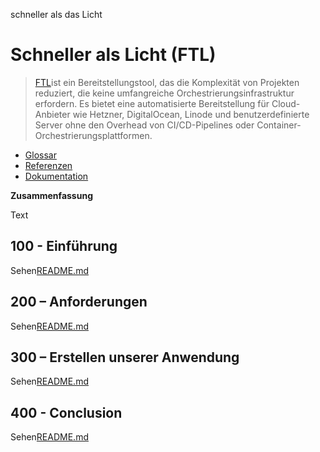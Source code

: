 schneller als das Licht

# Schneller als Licht (FTL)

> [FTL](https://github.com/yarlson/ftl)ist ein Bereitstellungstool, das die Komplexität von Projekten reduziert, die keine umfangreiche Orchestrierungsinfrastruktur erfordern. Es bietet eine automatisierte Bereitstellung für Cloud-Anbieter wie Hetzner, DigitalOcean, Linode und benutzerdefinierte Server ohne den Overhead von CI/CD-Pipelines oder Container-Orchestrierungsplattformen.

-   [Glossar](./GLOSSARY.md)
-   [Referenzen](./REFERENCES.md)
-   [Dokumentation](./DOCUMENTATION.md)

**Zusammenfassung**

Text

## 100 - Einführung

Sehen[README.md](./100/README.md)

## 200 – Anforderungen

Sehen[README.md](./200/README.md)

## 300 – Erstellen unserer Anwendung

Sehen[README.md](./300/README.md)

## 400 - Conclusion

Sehen[README.md](./400/README.md)
